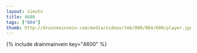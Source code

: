 ```yaml
--- 
layout: sieutv
title: 4600
tags: ["004"]
thumb: http://drainmainvein.com/media/videos/tmb/000/004/600/player.jpg
---
```

{% include drainmainvein key="4600" %} 
